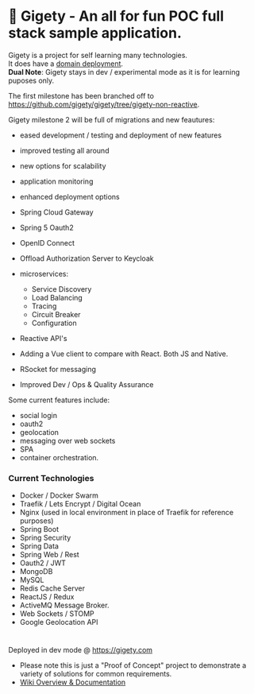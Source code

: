 
# 🐸 Gigety - An all for fun POC full stack sample application.

Gigety is a project for self learning many technologies.  
It does have a [domain deployment](https://gigety.com).  
**Dual Note**: Gigety stays in dev / experimental mode as it is for learning puposes only.  

The first milestone has been branched off to https://github.com/gigety/gigety/tree/gigety-non-reactive.  

Gigety milestone 2 will be full of migrations and new feautures:  
* eased development / testing and deployment of new features
* improved testing all around 
* new options for scalability
* application monitoring 
* enhanced deployment options

* Spring Cloud Gateway 
* Spring 5 Oauth2
* OpenID Connect
* Offload Authorization Server to Keycloak
* microservices: 
  * Service Discovery
  * Load Balancing
  * Tracing 
  * Circuit Breaker
  * Configuration
* Reactive API's
* Adding a Vue client to compare with React. Both JS and Native.
* RSocket for messaging
* Improved Dev / Ops & Quality Assurance

Some current features include:  
* social login
* oauth2 
* geolocation 
* messaging over web sockets
* SPA
* container orchestration.  

### Current Technologies 
* Docker / Docker Swarm
* Traefik / Lets Encrypt / Digital Ocean
* Nginx (used in local environment in place of Traefik for reference purposes)
* Spring Boot
* Spring Security
* Spring Data
* Spring Web / Rest
* Oauth2 / JWT
* MongoDB
* MySQL
* Redis Cache Server
* ReactJS / Redux
* ActiveMQ Message Broker. 
* Web Sockets / STOMP
* Google Geolocation API

#

Deployed in dev mode @ https://gigety.com 
* Please note this is just a "Proof of Concept" project to demonstrate a variety of solutions for common requirements.  
* [Wiki Overview & Documentation](https://github.com/gigety/gigety/wiki)


